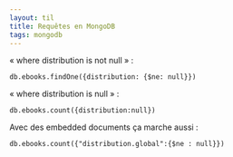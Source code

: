```yaml
---
layout: til
title: Requêtes en MongoDB
tags: mongodb
---
```


« where distribution is not null » :

```
db.ebooks.findOne({distribution: {$ne: null}})
```

« where distribution is null » :

```
db.ebooks.count({distribution:null})
```

Avec des embedded documents ça marche aussi :

```
db.ebooks.count({"distribution.global":{$ne : null}})
```


